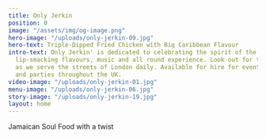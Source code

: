 ```yaml
---
title: Only Jerkin
position: 0
image: "/assets/img/og-image.png"
hero-image: "/uploads/only-jerkin-09.jpg"
hero-text: Triple-Dipped Fried Chicken with Big Caribbean Flavour
intro-text: Only Jerkin' is dedicated to celebrating the spirit of the Caribbean through
  lip-smacking flavours, music and all round experience. Look out for the jerk bus
  as we serve the streets of London daily. Available for hire for events, weddings
  and parties throughout the UK.
video-image: "/uploads/only-jerkin-01.jpg"
menu-image: "/uploads/only-jerkin-06.jpg"
story-image: "/uploads/only-jerkin-19.jpg"
layout: home
---
```


Jamaican Soul Food with a twist